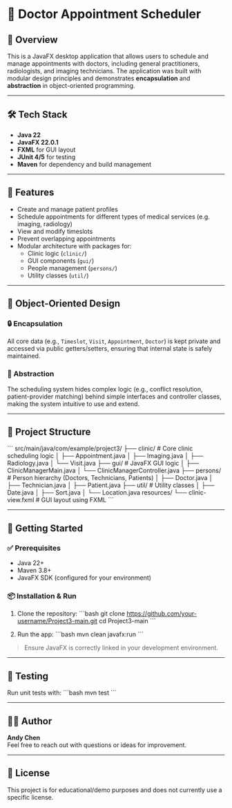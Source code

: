 # 🏥 Doctor Appointment Scheduler

## 📌 Overview
This is a JavaFX desktop application that allows users to schedule and manage appointments with doctors, including general practitioners, radiologists, and imaging technicians. The application was built with modular design principles and demonstrates **encapsulation** and **abstraction** in object-oriented programming.

---

## 🛠 Tech Stack
- **Java 22**
- **JavaFX 22.0.1**
- **FXML** for GUI layout
- **JUnit 4/5** for testing
- **Maven** for dependency and build management

---

## 🎯 Features
- Create and manage patient profiles
- Schedule appointments for different types of medical services (e.g. imaging, radiology)
- View and modify timeslots
- Prevent overlapping appointments
- Modular architecture with packages for:
  - Clinic logic (`clinic/`)
  - GUI components (`gui/`)
  - People management (`persons/`)
  - Utility classes (`util/`)

---

## 🧠 Object-Oriented Design

### 🔒 Encapsulation
All core data (e.g., `Timeslot`, `Visit`, `Appointment`, `Doctor`) is kept private and accessed via public getters/setters, ensuring that internal state is safely maintained.

### 🧩 Abstraction
The scheduling system hides complex logic (e.g., conflict resolution, patient-provider matching) behind simple interfaces and controller classes, making the system intuitive to use and extend.

---

## 🧬 Project Structure
\`\`\`
src/main/java/com/example/project3/
├── clinic/             # Core clinic scheduling logic
│   ├── Appointment.java
│   ├── Imaging.java
│   ├── Radiology.java
│   └── Visit.java
├── gui/                # JavaFX GUI logic
│   ├── ClinicManagerMain.java
│   └── ClinicManagerController.java
├── persons/            # Person hierarchy (Doctors, Technicians, Patients)
│   ├── Doctor.java
│   ├── Technician.java
│   ├── Patient.java
├── util/               # Utility classes
│   ├── Date.java
│   ├── Sort.java
│   └── Location.java
resources/
└── clinic-view.fxml    # GUI layout using FXML
\`\`\`

---

## 🚀 Getting Started

### ✅ Prerequisites
- Java 22+
- Maven 3.8+
- JavaFX SDK (configured for your environment)

### 📦 Installation & Run
1. Clone the repository:
   \`\`\`bash
   git clone https://github.com/your-username/Project3-main.git
   cd Project3-main
   \`\`\`

2. Run the app:
   \`\`\`bash
   mvn clean javafx:run
   \`\`\`

> Ensure JavaFX is correctly linked in your development environment.

---

## 🧪 Testing
Run unit tests with:
\`\`\`bash
mvn test
\`\`\`

---

## 🙋‍♂️ Author
**Andy Chen**  
Feel free to reach out with questions or ideas for improvement.

---

## 📜 License
This project is for educational/demo purposes and does not currently use a specific license.

